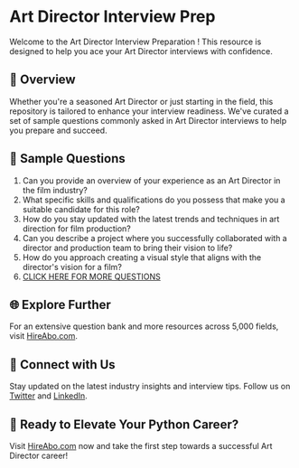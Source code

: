 # Art Director Interview Prep

Welcome to the Art Director Interview Preparation ! This resource is designed to help you ace your Art Director interviews with confidence.

## 🚀 Overview

Whether you're a seasoned Art Director or just starting in the field, this repository is tailored to enhance your interview readiness. We've curated a set of sample questions commonly asked in Art Director interviews to help you prepare and succeed.

## 📝 Sample Questions

1. Can you provide an overview of your experience as an Art Director in the film industry?
2. What specific skills and qualifications do you possess that make you a suitable candidate for this role?
3. How do you stay updated with the latest trends and techniques in art direction for film production?
4. Can you describe a project where you successfully collaborated with a director and production team to bring their vision to life?
5. How do you approach creating a visual style that aligns with the director's vision for a film?
6. [CLICK HERE FOR MORE QUESTIONS](https://hireabo.com/job/16_2_7/Art%20Director)

## 🌐 Explore Further

For an extensive question bank and more resources across 5,000 fields, visit [HireAbo.com](https://www.hireabo.com).

## 📱 Connect with Us

Stay updated on the latest industry insights and interview tips. Follow us on [Twitter](https://twitter.com/hireabo) and [LinkedIn](https://www.linkedin.com/in/hire-abo-3609972a8/).

## 🚀 Ready to Elevate Your Python Career?

Visit [HireAbo.com](https://www.hireabo.com) now and take the first step towards a successful Art Director career!